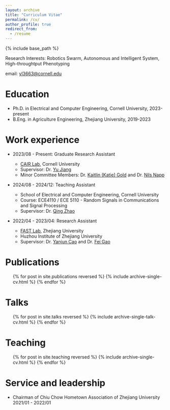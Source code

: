 ```yaml
---
layout: archive
title: "Curriculum Vitae"
permalink: /cv/
author_profile: true
redirect_from:
  - /resume
---
```


{% include base_path %}

Research Interests: Robotics Swarm, Autonomous and Intelligent System, High-throughtput Phenotyping

email: yl3663@cornell.edu

Education
======
* Ph.D. in Electrical and Computer Engineering, Cornell University, 2023-present
* B.Eng. in Agriculture Engineering, Zhejiang University, 2019-2023



Work experience
======
* 2023/08 - Present: Graduate Research Assistant
  * [CAIR Lab](https://cair.cals.cornell.edu/), Cornell University
  * Supervisor: Dr. [Yu Jiang](https://cals.cornell.edu/yu-jiang)
  * Minor Committee Members: Dr. [Kaitlin (Katie) Gold](https://blogs.cornell.edu/goldlab/people/) and Dr. [Nils Napp](https://www.ece.cornell.edu/faculty-directory/nils-napp)


* 2024/08 - 2024/12: Teaching Assistant
  * School of Electrical and Computer Engineering, Cornell University
  * Course: ECE4110 / ECE 5110 - Random Signals in Communications and Signal Processing
  * Supervisor: Dr. [Qing Zhao](https://www.ece.cornell.edu/faculty-directory/qing-zhao)

* 2022/04 - 2023/04: Research Assistant
  * [FAST Lab](http://zju-fast.com/), Zhejiang University
  * Huzhou Institute of Zhejiang University
  * Supervisor: Dr. [Yanjun Cao](http://zju-fast.com/research-group/yanjun-cao/) and Dr. [Fei Gao](http://zju-fast.com/research-group/fei-gao/)



Publications
======
  <ul>{% for post in site.publications reversed %}
    {% include archive-single-cv.html %}
  {% endfor %}</ul>
  
Talks
======
  <ul>{% for post in site.talks reversed %}
    {% include archive-single-talk-cv.html  %}
  {% endfor %}</ul>
  
Teaching
======
  <ul>{% for post in site.teaching reversed %}
    {% include archive-single-cv.html %}
  {% endfor %}</ul>
  
Service and leadership
======
* Chairman of Chiu Chow Hometown Association of Zhejiang University 2021/01 - 2022/01
